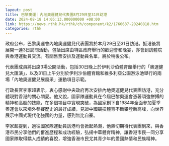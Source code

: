 ```yaml
---
layout: post
title: 巴黎奧運｜內地奧運健兒代表團8月29日至31日訪港
date: 2024-08-18 14:05:13.000000000 +08:00
link: https://news.rthk.hk/rthk/ch/component/k2/1766637-20240818.htm
categories: rthk
---
```


政府公布，巴黎奧運會內地奧運健兒代表團將於本月29日至31日訪港。抵港後將展開一連3日訪問活動，包括出席由特區政府舉行的歡迎會和晚宴，亦會到訪體院與香港運動員交流。有關售票安排及運動員名單，將於稍後公布。

代表團成員將出席3場公開活動，包括30日晚上於伊利沙伯體育館舉行的「奧運健兒大匯演」，以及31日上午分別於伊利沙伯體育館和維多利亞公園游泳池舉行的兩場「內地奧運健兒展風采」運動項目示範。
 
行政長官李家超表示，衷心感謝中央政府再次安排內地奧運健兒代表團訪港，充分體現對香港的關心關愛。他又說，國家隊運動員在今屆巴黎奧運會憑著頑強拼搏的精神和高超的技能，在多個項目中實現突破，為國家創下自1984年全面參加夏季奧運會以來境外參賽歷史的最好成績，見證中國競技體育不斷攀登新高峰，向世界展示中國式現代化強國的力量，感到無比自豪。

李家超提到，過往國家隊運動員訪港均會掀起熱潮，他熱切期待代表團到來，與香港巿民分享他們的奮進歷程和成功經驗，弘揚中華體育精神，讓香港巿民一同分享國家隊取得驕人成績的喜悅，增強香港巿民尤其青少年的愛國熱情和民族精神。
